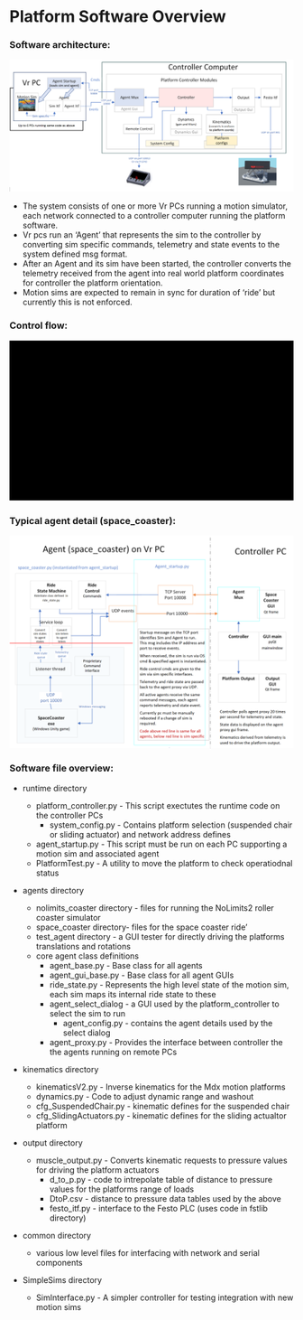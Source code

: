 # Platform Software Overview

### Software architecture:
![Architecture v3](https://github.com/michaelmargolis/MdxMotionPlatformV3/blob/master/Docs/Software_architecture.png)
*   The system consists of one or more Vr PCs running a motion simulator, each network connected to a controller computer running the platform software.
*   Vr pcs run an ‘Agent’ that represents the sim to the controller by converting sim specific commands, telemetry and state events to the system defined msg format.
*   After an Agent and its sim have been started, the controller converts the telemetry received from the agent into real world platform coordinates for controller the platform orientation.
*   Motion sims are expected to remain in sync for duration of ‘ride’ but currently this is not enforced.

### Control flow:
![Control flow](https://github.com/michaelmargolis/MdxMotionPlatformV3/blob/master/Docs/platform_flow.animation.gif)
 
### Typical agent detail (space_coaster):
![agent example v3](https://github.com/michaelmargolis/MdxMotionPlatformV3/blob/master/Docs/Example_agent.png)


### Software file overview:
* runtime directory
  * platform_controller.py - This script exectutes the runtime code on the controller PCs
    * system_config.py - Contains platform selection (suspended chair or sliding actuator) and network address defines  
  * agent_startup.py - This script must be run on each PC supporting a motion sim and associated agent
  * PlatformTest.py - A utility to move the platform to check operatiodnal status

* agents directory
  * nolimits_coaster directory - files for running the NoLimits2 roller coaster simulator
  * space_coaster directory- files for the space coaster ride’
  * test_agent directory - a GUI tester for directly driving the platforms translations and rotations
  * core agent class definitions
    * agent_base.py - Base class for all agents
    * agent_gui_base.py - Base class for all agent GUIs
    * ride_state.py - Represents the high level state of the motion sim, each sim maps its internal ride state to these
    * agent_select_dialog - a GUI used by the platform_controller to select the sim to run
      * agent_config.py - contains the agent details used by the select dialog
    * agent_proxy.py - Provides the interface between controller the the agents running on remote PCs
    
* kinematics directory
  * kinematicsV2.py - Inverse kinematics for the Mdx motion platforms
  * dynamics.py - Code to adjust dynamic range and washout 
  * cfg_SuspendedChair.py - kinematic defines for the suspended chair
  * cfg_SlidingActuators.py - kinematic defines for the sliding actualtor platform
  
* output directory
  * muscle_output.py - Converts kinematic requests to pressure values for driving the platform actuators
    * d_to_p.py - code to intrepolate table of distance to pressure values for the platforms range of loads
    * DtoP.csv - distance to pressure data tables used by the above
    * festo_itf.py - interface to the Festo PLC (uses code in fstlib directory)
    
* common directory
  * various low level files for interfacing with network and serial components
  
* SimpleSims directory
  * SimInterface.py - A simpler controller for testing integration with new motion sims